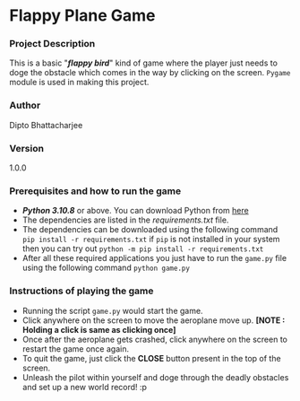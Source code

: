 # Flappy Plane Game

### Project Description

This is a basic "___flappy bird___" kind of game where the player just needs to doge the obstacle which comes in the way by clicking on the screen. `Pygame` module is used in making this project.

### Author

Dipto Bhattacharjee

### Version

1.0.0

### Prerequisites and how to run the game

- ***Python 3.10.8*** or above. You can download Python from [here](https://www.python.org/)
- The dependencies are listed in the _requirements.txt_ file.
- The dependencies can be downloaded using the following command `pip install -r requirements.txt` if `pip` is not installed in your system then you can try out `python -m pip install -r requirements.txt`
- After all these required applications you just have to run the `game.py` file using the following command `python game.py`

### Instructions of playing the game

- Running the script `game.py` would start the game.
- Click anywhere on the screen to move the aeroplane move up. __[NOTE : Holding a click is same as clicking once]__
- Once after the aeroplane gets crashed, click anywhere on the screen to restart the game once again.
- To quit the game, just click the __CLOSE__ button present in the top of the screen.
- Unleash the pilot within yourself and doge through the deadly obstacles and set up a new world record! :p
